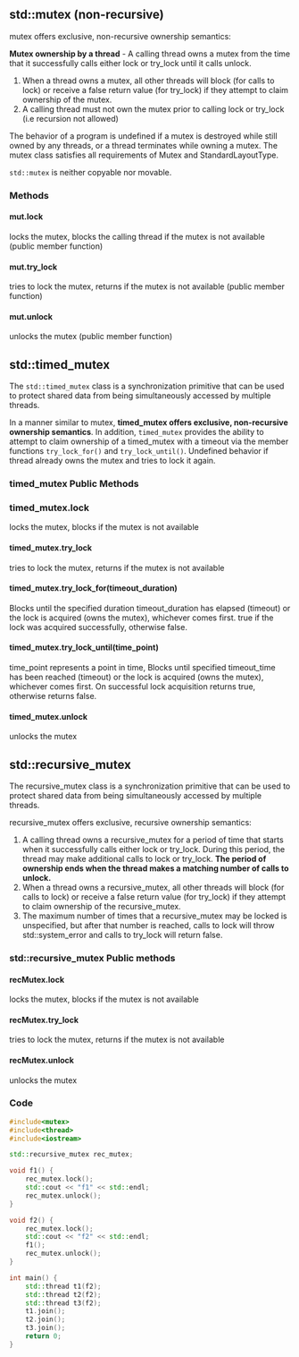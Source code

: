 
## std::mutex (non-recursive)

mutex offers exclusive, non-recursive ownership semantics:

**Mutex ownership by a thread** - A calling thread owns a mutex from the time that it successfully calls either lock or try_lock until it calls unlock.

1. When a thread owns a mutex, all other threads will block (for calls to lock) or receive a false return value (for try_lock) if they attempt to claim ownership of the mutex.
2. A calling thread must not own the mutex prior to calling lock or try_lock (i.e recursion not allowed)

The behavior of a program is undefined if a mutex is destroyed while still owned by any threads, or a thread terminates while owning a mutex. The mutex class satisfies all requirements of Mutex and StandardLayoutType.

`std::mutex` is neither copyable nor movable.

### Methods

#### mut.lock
 
locks the mutex, blocks the calling thread if the mutex is not available
(public member function)

#### mut.try_lock
 
tries to lock the mutex, returns if the mutex is not available
(public member function)

#### mut.unlock
 
unlocks the mutex
(public member function)

## std::timed_mutex

The `std::timed_mutex` class is a synchronization primitive that can be used to protect shared data from being simultaneously accessed by multiple threads.

In a manner similar to mutex, **timed_mutex offers exclusive, non-recursive ownership semantics**. In addition, `timed_mutex` provides the ability to attempt to claim ownership of a timed_mutex with a timeout via the member functions `try_lock_for()` and `try_lock_until()`.
Undefined behavior if thread already owns the mutex and tries to lock it again.

### timed_mutex Public Methods

### timed_mutex.lock
 
locks the mutex, blocks if the mutex is not available

#### timed_mutex.try_lock
 
tries to lock the mutex, returns if the mutex is not available

#### timed_mutex.try_lock_for(timeout_duration)

Blocks until the specified duration timeout_duration has elapsed (timeout) or the lock is acquired (owns the mutex), whichever comes first.
true if the lock was acquired successfully, otherwise false.



#### timed_mutex.try_lock_until(time_point)

time_point represents a point in time,
Blocks until specified timeout_time has been reached (timeout) or the lock is acquired (owns the mutex), whichever comes first. On successful lock acquisition returns true, otherwise returns false.


#### timed_mutex.unlock
 
unlocks the mutex

## std::recursive_mutex

The recursive_mutex class is a synchronization primitive that can be used to protect shared data from being simultaneously accessed by multiple threads.

recursive_mutex offers exclusive, recursive ownership semantics:

1. A calling thread owns a recursive_mutex for a period of time that starts when it successfully calls either lock or try_lock. During this period, the thread may make additional calls to lock or try_lock. **The period of ownership ends when the thread makes a matching number of calls to unlock.**
2. When a thread owns a recursive_mutex, all other threads will block (for calls to lock) or receive a false return value (for try_lock) if they attempt to claim ownership of the recursive_mutex.
3. The maximum number of times that a recursive_mutex may be locked is unspecified, but after that number is reached, calls to lock will throw std::system_error and calls to try_lock will return false.

### std::recursive_mutex Public methods

#### recMutex.lock
 
locks the mutex, blocks if the mutex is not available

#### recMutex.try_lock
 
tries to lock the mutex, returns if the mutex is not available

#### recMutex.unlock
 
unlocks the mutex

### Code

```cpp
#include<mutex>
#include<thread>
#include<iostream>

std::recursive_mutex rec_mutex;

void f1() {
    rec_mutex.lock();
    std::cout << "f1" << std::endl;
    rec_mutex.unlock();
}

void f2() {
    rec_mutex.lock();
    std::cout << "f2" << std::endl;
    f1();
    rec_mutex.unlock();
}

int main() {
    std::thread t1(f2);
    std::thread t2(f2);
    std::thread t3(f2);
    t1.join();
    t2.join();
    t3.join();
    return 0;
}
```